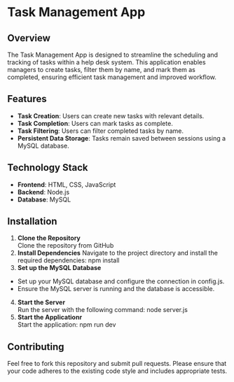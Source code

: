 # Task Management App

## Overview
The Task Management App is designed to streamline the scheduling and tracking of tasks within a help desk system. This application enables managers to create tasks, filter them by name, and mark them as completed, ensuring efficient task management and improved workflow.

## Features
- **Task Creation**: Users can create new tasks with relevant details.
- **Task Completion**: Users can mark tasks as complete.
- **Task Filtering**: Users can filter completed tasks by name.
- **Persistent Data Storage**: Tasks remain saved between sessions using a MySQL database.

## Technology Stack
- **Frontend**: HTML, CSS, JavaScript
- **Backend**: Node.js
- **Database**: MySQL

## Installation
1. **Clone the Repository**  
   Clone the repository from GitHub
2. **Install Dependencies**
   Navigate to the project directory and install the required dependencies:
   npm install
3. **Set up the MySQL Database**
  - Set up your MySQL database and configure the connection in config.js.
  - Ensure the MySQL server is running and the database is accessible.
4. **Start the Server**  
   Run the server with the following command: node server.js
5. **Start the Applicationr**  
   Start the application: npm run dev

## Contributing
Feel free to fork this repository and submit pull requests. Please ensure that your code adheres to the existing code style and includes appropriate tests.
